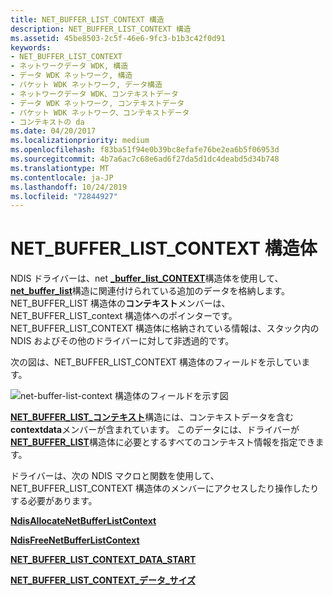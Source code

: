 ```yaml
---
title: NET_BUFFER_LIST_CONTEXT 構造
description: NET_BUFFER_LIST_CONTEXT 構造
ms.assetid: 45be8503-2c5f-46e6-9fc3-b1b3c42f0d91
keywords:
- NET_BUFFER_LIST_CONTEXT
- ネットワークデータ WDK, 構造
- データ WDK ネットワーク, 構造
- パケット WDK ネットワーク, データ構造
- ネットワークデータ WDK、コンテキストデータ
- データ WDK ネットワーク, コンテキストデータ
- パケット WDK ネットワーク、コンテキストデータ
- コンテキストの da
ms.date: 04/20/2017
ms.localizationpriority: medium
ms.openlocfilehash: f83ba51f94e0b39bc8efafe76be2ea6b5f06953d
ms.sourcegitcommit: 4b7a6ac7c68e6ad6f27da5d1dc4deabd5d34b748
ms.translationtype: MT
ms.contentlocale: ja-JP
ms.lasthandoff: 10/24/2019
ms.locfileid: "72844927"
---
```

# <a name="net_buffer_list_context-structure"></a>NET\_BUFFER\_LIST\_CONTEXT 構造体





NDIS ドライバーは、net [ **\_buffer\_list\_CONTEXT**](https://docs.microsoft.com/windows-hardware/drivers/ddi/ndis/ns-ndis-_net_buffer_list_context)構造体を使用して、 [**net\_buffer\_list**](https://docs.microsoft.com/windows-hardware/drivers/ddi/ndis/ns-ndis-_net_buffer_list)構造に関連付けられている追加のデータを格納します。 NET\_BUFFER\_LIST 構造体の**コンテキスト**メンバーは、NET\_BUFFER\_LIST\_context 構造体へのポインターです。 NET\_BUFFER\_LIST\_CONTEXT 構造体に格納されている情報は、スタック内の NDIS およびその他のドライバーに対して非透過的です。

次の図は、NET\_BUFFER\_LIST\_CONTEXT 構造体のフィールドを示しています。

![net\-buffer\-list\-context 構造体のフィールドを示す図](images/netbufferlistcontext.png)

[**NET\_BUFFER\_LIST\_コンテキスト**](https://docs.microsoft.com/windows-hardware/drivers/ddi/ndis/ns-ndis-_net_buffer_list_context)構造には、コンテキストデータを含む**contextdata**メンバーが含まれています。 このデータには、ドライバーが[**NET\_BUFFER\_LIST**](https://docs.microsoft.com/windows-hardware/drivers/ddi/ndis/ns-ndis-_net_buffer_list)構造体に必要とするすべてのコンテキスト情報を指定できます。

ドライバーは、次の NDIS マクロと関数を使用して、NET\_BUFFER\_LIST\_CONTEXT 構造体のメンバーにアクセスしたり操作したりする必要があります。

[**NdisAllocateNetBufferListContext**](https://docs.microsoft.com/windows-hardware/drivers/ddi/ndis/nf-ndis-ndisallocatenetbufferlistcontext)

[**NdisFreeNetBufferListContext**](https://docs.microsoft.com/windows-hardware/drivers/ddi/ndis/nf-ndis-ndisfreenetbufferlistcontext)

[**NET\_BUFFER\_LIST\_CONTEXT\_DATA\_START**](https://docs.microsoft.com/windows-hardware/drivers/network/net-buffer-list-context-data-start)

[**NET\_BUFFER\_LIST\_CONTEXT\_データ\_サイズ**](https://docs.microsoft.com/windows-hardware/drivers/network/net-buffer-list-context-data-size)

 

 





